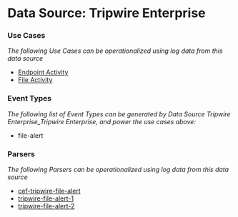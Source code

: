 Data Source: Tripwire Enterprise
================================

### Use Cases

_The following Use Cases can be operationalized using log data from this data source_

* [Endpoint Activity](usecase_endpoint_activity.md)
* [File Activity](usecase_file_activity.md)


### Event Types

_The following list of Event Types can be generated by Data Source Tripwire Enterprise_Tripwire Enterprise, and power the use cases above:_

- file-alert


### Parsers

_The following Parsers can be operationalized using log data from this data source_

* [cef-tripwire-file-alert](parserContent_cef-tripwire-file-alert.md)
* [tripwire-file-alert-1](parserContent_tripwire-file-alert-1.md)
* [tripwire-file-alert-2](parserContent_tripwire-file-alert-2.md)
